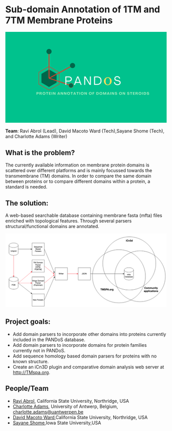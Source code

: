 # Sub-domain Annotation of 1TM and 7TM Membrane Proteins
![Github_banner](Images/Pandos_github_banner.png)

**Team**: Ravi Abrol (Lead), David Macoto Ward (Tech),Sayane Shome (Tech), and Charlotte Adams (Writer)
## What is the problem?
The currently available information on membrane protein domains is scattered over different platforms and is mainly focussed towards the transmembrane (TM) domains. In order to compare the same domain between proteins or to compare different domains within a protein, a standard is needed.

## The solution:
A web-based searchable database containing membrane fasta (mfta) files enriched with topological features. Through several parsers structural/functional domains are annotated.

![Overview diagram](Images/Diagram.png)

## Project goals:
* Add domain parsers to incorporate other domains into proteins currently included in the PANDoS database.
* Add domain parsers to incorporate domains for protein families currently not in PANDoS.
* Add sequence homology based domain parsers for proteins with no known structure.
* Create an iCn3D plugin and comparative domain analysis web server at <http://TMspa.org>.

## People/Team
* [Ravi Abrol](http://abrollab.org), California State University, Northridge, USA
* [Charlotte Adams](https://github.com/adamscharlotte), University of Antwerp, Belgium, <charlotte.adams@uantwerpen.be>
* [David Macoto Ward](https://github.com/dmw01),California State University, Northridge, USA
* [Sayane Shome](https://github.com/sayaneshome),Iowa State University,USA
